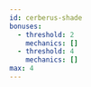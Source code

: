 ```yaml
---
id: cerberus-shade
bonuses:
  - threshold: 2
    mechanics: []
  - threshold: 4
    mechanics: []
max: 4
---
```

